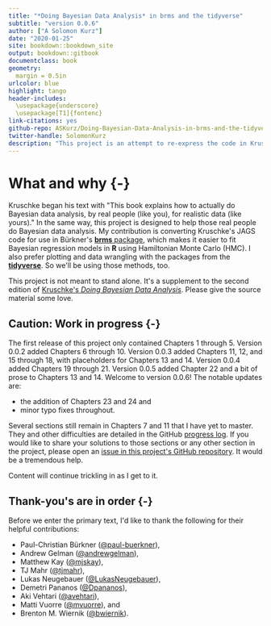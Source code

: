 ```yaml
--- 
title: "*Doing Bayesian Data Analysis* in brms and the tidyverse"
subtitle: "version 0.0.6"
author: ["A Solomon Kurz"]
date: "2020-01-25"
site: bookdown::bookdown_site
output: bookdown::gitbook
documentclass: book
geometry:
  margin = 0.5in
urlcolor: blue
highlight: tango
header-includes:
  \usepackage{underscore}
  \usepackage[T1]{fontenc}
link-citations: yes
github-repo: ASKurz/Doing-Bayesian-Data-Analysis-in-brms-and-the-tidyverse
twitter-handle: SolomonKurz
description: "This project is an attempt to re-express the code in Kruschke's (2015) textbook. His models are re-fit in brms, plots are redone with ggplot2, and the general data wrangling code predominantly follows the tidyverse style."
---
```


# What and why {-}

Kruschke began his text with "This book explains how to actually do Bayesian data analysis, by real people (like you), for realistic data (like yours)." In the same way, this project is designed to help those real people do Bayesian data analysis. My contribution is converting Kruschke's JAGS code for use in Bürkner's [**brms** package](https://github.com/paul-buerkner/brms), which makes it easier to fit Bayesian regression models in **R** using Hamiltonian Monte Carlo (HMC). I also prefer plotting and data wrangling with the packages from the [**tidyverse**](http://style.tidyverse.org). So we'll be using those methods, too.

This project is not meant to stand alone. It's a supplement to the second edition of [Kruschke's *Doing Bayesian Data Analysis*](https://sites.google.com/site/doingbayesiandataanalysis/). Please give the source material some love.

## Caution: Work in progress {-}

The first release of this project only contained Chapters 1 through 5. Version 0.0.2 added Chapters 6 through 10. Version 0.0.3 added Chapters 11, 12, and 15 through 18, with placeholders for Chapters 13 and 14. Version 0.0.4 added Chapters 19 through 21. Version 0.0.5 added Chapter 22 and a bit of prose to Chapters 13 and 14. Welcome to version 0.0.6! The notable updates are:

* the addition of Chapters 23 and 24 and 
* minor typo fixes throughout.

Several sections still remain in Chapters 7 and 11 that I have yet to master. They and other difficulties are detailed in the GitHub [progress log](https://github.com/ASKurz/Doing-Bayesian-Data-Analysis-in-brms-and-the-tidyverse/issues/1). If you would like to share your solutions to those sections or any other section in the project, please open an [issue in this project's GitHub repository](https://github.com/ASKurz/Doing-Bayesian-Data-Analysis-in-brms-and-the-tidyverse/issues). It would be a tremendous help.

Content will continue trickling in as I get to it.

## Thank-you's are in order {-}

Before we enter the primary text, I'd like to thank the following for their helpful contributions:

* Paul-Christian Bürkner ([\@paul-buerkner](https://github.com/paul-buerkner)), 
* Andrew Gelman ([\@andrewgelman](https://github.com/andrewgelman)), 
* Matthew Kay ([\@mjskay](https://github.com/mjskay)), 
* TJ Mahr ([\@tjmahr](https://github.com/tjmahr)), 
* Lukas Neugebauer  ([\@LukasNeugebauer](https://github.com/LukasNeugebauer)), 
* Demetri Pananos ([\@Dpananos](https://github.com/dpananos)), 
* Aki Vehtari ([\@avehtari](https://github.com/avehtari)), 
* Matti Vuorre ([\@mvuorre](https://github.com/mvuorre)), and
* Brenton M. Wiernik ([\@bwiernik](https://github.com/bwiernik)).



